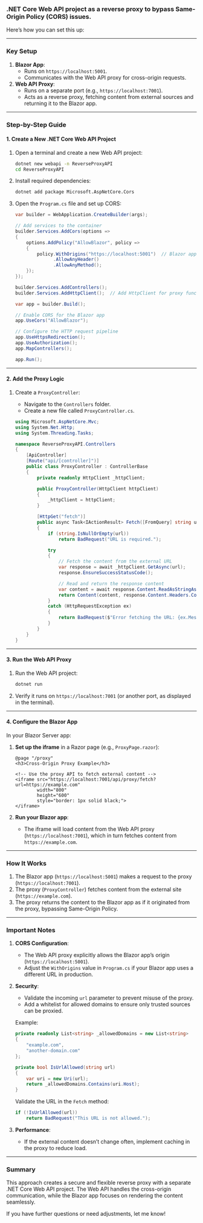 
### **.NET Core Web API project** as a reverse proxy to bypass **Same-Origin Policy** (CORS) issues. 

Here’s how you can set this up:

---

### **Key Setup**
1. **Blazor App**:
   - Runs on `https://localhost:5001`.
   - Communicates with the Web API proxy for cross-origin requests.
2. **Web API Proxy**:
   - Runs on a separate port (e.g., `https://localhost:7001`).
   - Acts as a reverse proxy, fetching content from external sources and returning it to the Blazor app.

---

### **Step-by-Step Guide**

#### **1. Create a New .NET Core Web API Project**

1. Open a terminal and create a new Web API project:
   ```bash
   dotnet new webapi -n ReverseProxyAPI
   cd ReverseProxyAPI
   ```

2. Install required dependencies:
   ```bash
   dotnet add package Microsoft.AspNetCore.Cors
   ```

3. Open the `Program.cs` file and set up CORS:

   ```csharp
   var builder = WebApplication.CreateBuilder(args);

   // Add services to the container
   builder.Services.AddCors(options =>
   {
       options.AddPolicy("AllowBlazor", policy =>
       {
           policy.WithOrigins("https://localhost:5001")  // Blazor app origin
                 .AllowAnyHeader()
                 .AllowAnyMethod();
       });
   });

   builder.Services.AddControllers();
   builder.Services.AddHttpClient();  // Add HttpClient for proxy functionality

   var app = builder.Build();

   // Enable CORS for the Blazor app
   app.UseCors("AllowBlazor");

   // Configure the HTTP request pipeline
   app.UseHttpsRedirection();
   app.UseAuthorization();
   app.MapControllers();

   app.Run();
   ```

---

#### **2. Add the Proxy Logic**

1. Create a `ProxyController`:

   - Navigate to the `Controllers` folder.
   - Create a new file called `ProxyController.cs`.

   ```csharp
   using Microsoft.AspNetCore.Mvc;
   using System.Net.Http;
   using System.Threading.Tasks;

   namespace ReverseProxyAPI.Controllers
   {
       [ApiController]
       [Route("api/[controller]")]
       public class ProxyController : ControllerBase
       {
           private readonly HttpClient _httpClient;

           public ProxyController(HttpClient httpClient)
           {
               _httpClient = httpClient;
           }

           [HttpGet("fetch")]
           public async Task<IActionResult> Fetch([FromQuery] string url)
           {
               if (string.IsNullOrEmpty(url))
                   return BadRequest("URL is required.");

               try
               {
                   // Fetch the content from the external URL
                   var response = await _httpClient.GetAsync(url);
                   response.EnsureSuccessStatusCode();

                   // Read and return the response content
                   var content = await response.Content.ReadAsStringAsync();
                   return Content(content, response.Content.Headers.ContentType?.ToString() ?? "text/html");
               }
               catch (HttpRequestException ex)
               {
                   return BadRequest($"Error fetching the URL: {ex.Message}");
               }
           }
       }
   }
   ```

---

#### **3. Run the Web API Proxy**

1. Run the Web API project:
   ```bash
   dotnet run
   ```

2. Verify it runs on `https://localhost:7001` (or another port, as displayed in the terminal).

---

#### **4. Configure the Blazor App**

In your Blazor Server app:

1. **Set up the iframe** in a Razor page (e.g., `ProxyPage.razor`):

   ```razor
   @page "/proxy"
   <h3>Cross-Origin Proxy Example</h3>

   <!-- Use the proxy API to fetch external content -->
   <iframe src="https://localhost:7001/api/proxy/fetch?url=https://example.com" 
           width="800" 
           height="600" 
           style="border: 1px solid black;">
   </iframe>
   ```

2. **Run your Blazor app**:
   - The iframe will load content from the Web API proxy (`https://localhost:7001`), which in turn fetches content from `https://example.com`.

---

### **How It Works**
1. The Blazor app (`https://localhost:5001`) makes a request to the proxy (`https://localhost:7001`).
2. The proxy (`ProxyController`) fetches content from the external site (`https://example.com`).
3. The proxy returns the content to the Blazor app as if it originated from the proxy, bypassing Same-Origin Policy.

---

### **Important Notes**
1. **CORS Configuration**:
   - The Web API proxy explicitly allows the Blazor app’s origin (`https://localhost:5001`).
   - Adjust the `WithOrigins` value in `Program.cs` if your Blazor app uses a different URL in production.

2. **Security**:
   - Validate the incoming `url` parameter to prevent misuse of the proxy.
   - Add a whitelist for allowed domains to ensure only trusted sources can be proxied.

   Example:
   ```csharp
   private readonly List<string> _allowedDomains = new List<string>
   {
       "example.com",
       "another-domain.com"
   };

   private bool IsUrlAllowed(string url)
   {
       var uri = new Uri(url);
       return _allowedDomains.Contains(uri.Host);
   }
   ```

   Validate the URL in the `Fetch` method:
   ```csharp
   if (!IsUrlAllowed(url))
       return BadRequest("This URL is not allowed.");
   ```

3. **Performance**:
   - If the external content doesn’t change often, implement caching in the proxy to reduce load.

---

### **Summary**
This approach creates a secure and flexible reverse proxy with a separate .NET Core Web API project. The Web API handles the cross-origin communication, while the Blazor app focuses on rendering the content seamlessly.

If you have further questions or need adjustments, let me know!
